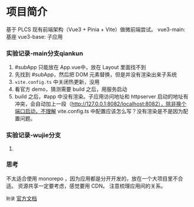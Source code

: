 # 项目简介
基于 PLCS 现有前端架构（Vue3 + Pinia + Vite）做微前端尝试。
vue3-main: 基座
vue3-base: 子应用



### 实验记录-main分支qiankun
1. #subApp 只能放在 App.vue中，放在 Layout 里面找不到
2. 先找到 #subApp，然后把 DOM 元素替换，但是并没有渲染出来子系统
3. `vite.config.ts` 中关闭热更新，没用
4. 看官方 demo，猜测需要 build 之后，用服务启动
5. build 之后，#app 中没有渲染。子应用访问地址和 httpserver 启动的地址有冲突，会自动加上一段（http://127.0.0.1:8082/localhost:8082），除非换个端口启动，不理解 vite.config.ts 中配置应该怎么写？没有渲染是不是因为配置问题。


### 实验记录-wujie分支
1. 


### 思考
不太适合使用 monorepo ，因为应用都是分开开发的，放在一个大项目里不合适。
资源共享一定要考虑，感觉要用 CDN。
注意梳理应用间的关系。

`附录`
[官方文档](https://qiankun.umijs.org/zh/guide)